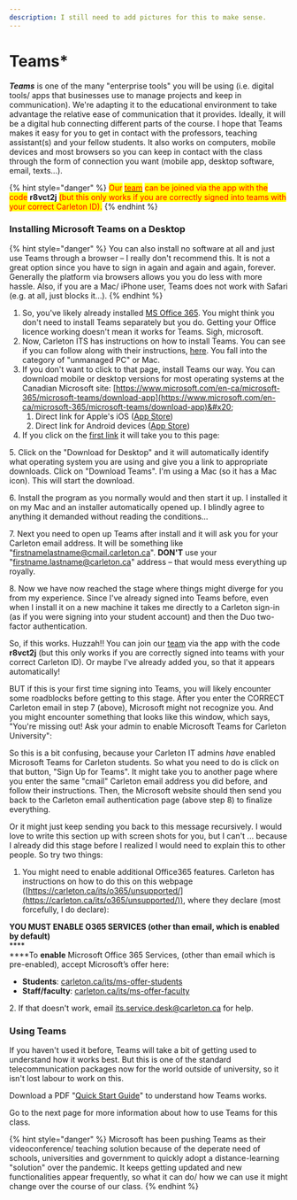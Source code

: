 ```yaml
---
description: I still need to add pictures for this to make sense.
---
```


# Teams\*

_**Teams**_ is one of the many "enterprise tools"  you will be using (i.e. digital tools/ apps that businesses use to manage projects and keep in communication). We're adapting it to the educational environment to take advantage the relative ease of communication that it provides. Ideally, it will be a digital hub connecting different parts of the course. I hope that Teams makes it easy for you to get in contact with the professors, teaching assistant(s) and your fellow students. It also works on computers, mobile devices and most browsers so you can keep in contact with the class through the form of connection you want (mobile app, desktop software, email, texts...).&#x20;

{% hint style="danger" %}
<mark style="color:red;">Our</mark> [<mark style="color:red;">team</mark>](https://teams.microsoft.com/l/team/19%3aNNNpE7JePEjNyqxeXhNKWT\_XtEwA1EOei1z6Xj4ECoQ1%40thread.tacv2/conversations?groupId=6e3e34d5-9bd9-4989-8fa8-6347146e4eb8\&tenantId=6ad91895-de06-485e-bc51-fce126cc8530) <mark style="color:red;">can be joined via the app with the code</mark> **r8vct2j** <mark style="color:red;">(but this only works if you are correctly signed into teams with your correct Carleton ID).</mark>&#x20;
{% endhint %}

### Installing Microsoft Teams on a Desktop

{% hint style="danger" %}
You can also install no software at all and just use Teams through a browser – I really don't recommend this. It is not a great option since you have to sign in again and again and again, forever. Generally the platform via browsers allows you you do less with more hassle. Also, if you are a Mac/ iPhone user, Teams does not work with Safari (e.g. at all, just blocks it...).&#x20;
{% endhint %}

1. So, you've likely already installed [MS Office 365](broken-reference). You might think you don't need to install Teams separately but you do. Getting your Office licence working doesn't mean it works for Teams. Sigh, microsoft.&#x20;
2. Now, Carleton ITS has instructions on how to install Teams. You can see if you can follow along with their instructions, [here](https://carleton.ca/its/teams/download-app/). You fall into the category of "unmanaged PC" or Mac.&#x20;
3. If you don't want to click to that page, install Teams our way. You can download mobile or desktop versions for most operating systems at the Canadian Microsoft site: [https://www.microsoft.com/en-ca/microsoft-365/microsoft-teams/download-app](https://www.microsoft.com/en-ca/microsoft-365/microsoft-teams/download-app)&#x20;
   1. Direct link for Apple's iOS ([App Store](https://itunes.apple.com/app/id1113153706))
   2. Direct link for Android devices ([App Store](https://play.google.com/store/apps/details?id=com.microsoft.teams))
4. If you click on the [first link](https://www.microsoft.com/en-ca/microsoft-365/microsoft-teams/download-app) it will take you to this page:&#x20;

5\. Click on the "Download for Desktop" and it will automatically identify what operating system you are using and give you a link to appropriate downloads. Click on "Download Teams". I'm using a Mac (so it has a Mac icon). This will start the download.&#x20;

6\. Install the program as you normally would and then start it up. I installed it on my Mac and an installer automatically opened up. I blindly agree to anything it demanded without reading the conditions...

7\. Next you need to open up Teams after install and it will ask you for your Carleton email address. It will be something like "firstnamelastname@cmail.carleton.ca". **DON'T** use your "firstname.lastname@carleton.ca" address – that would mess everything up royally.

8\. Now we have now reached the stage where things might diverge for you from my experience. Since I've already signed into Teams before, even when I install it on a new machine it takes me directly to a Carleton sign-in (as if you were signing into your student account) and then the Duo two-factor authentication.&#x20;

So, if this works. Huzzah!! You can join our [team](https://teams.microsoft.com/l/team/19%3aNNNpE7JePEjNyqxeXhNKWT\_XtEwA1EOei1z6Xj4ECoQ1%40thread.tacv2/conversations?groupId=6e3e34d5-9bd9-4989-8fa8-6347146e4eb8\&tenantId=6ad91895-de06-485e-bc51-fce126cc8530) via the app with the code **r8vct2j** (but this only works if you are correctly signed into teams with your correct Carleton ID). Or maybe I've already added you, so that it appears automatically!

BUT if this is your first time signing into Teams, you will likely encounter some roadblocks before getting to this stage. After you enter the CORRECT Carleton email in step 7 (above), Microsoft might not recognize you. And you might encounter something that looks like this window, which says, "You're missing out! Ask your admin to enable Microsoft Teams for Carleton University":

So this is a bit confusing, because your Carleton IT admins _have_ enabled Microsoft Teams for Carleton students. So what you need to do is click on that button, "Sign Up for Teams". It might take you to another page where you enter the same "cmail" Carleton email address you did before, and follow their instructions. Then, the Microsoft website should then send you back to the Carleton email authentication page (above step 8) to finalize everything.&#x20;

Or it might just keep sending you back to this message recursively. I would love to write this section up with screen shots for you, but I can't ... because I already did this stage before I realized I would need to explain this to other people. So try two things:

1. You might need to enable additional Office365 features. Carleton has instructions on how to do this on this webpage ([https://carleton.ca/its/o365/unsupported/](https://carleton.ca/its/o365/unsupported/)), where they declare (most forcefully, I do declare):&#x20;

**YOU MUST ENABLE O365 SERVICES (other than email, which is enabled by default)**\
****\
****To **enable** Microsoft Office 365 Services, (other than email which is pre-enabled), accept Microsoft’s offer here:

* **Students**: [carleton.ca/its/ms-offer-students](https://carleton.ca/its/ms-offer-students)
* **Staff/faculty**: [carleton.ca/its/ms-offer-faculty](https://carleton.ca/its/ms-offer-faculty)

&#x20;2\. If that doesn't work, email its.service.desk@carleton.ca for help.

### Using Teams

If you haven't used it before, Teams will take a bit of getting used to understand how it works best. But this is one of the standard telecommunication packages now for the world outside of university, so it isn't lost labour to work on this.&#x20;

Download a PDF "[Quick Start Guide](https://edudownloads.azureedge.net/msdownloads/MicrosoftTeamsforEducation\_QuickGuide\_EN-US.pdf)" to understand how Teams works.&#x20;

Go to the next page for more information about how to use Teams for this class.&#x20;

{% hint style="danger" %}
Microsoft  has been pushing Teams as their videoconference/ teaching solution because of the deperate need of schools, universities and government to quickly adopt a distance-learning "solution" over the pandemic. It keeps getting updated and new functionalities appear frequently, so what it can do/ how we can use it might change over the course of our class. &#x20;
{% endhint %}
